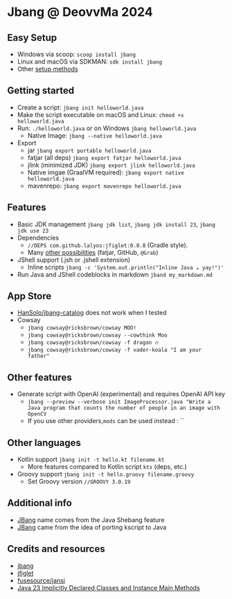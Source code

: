 # Jbang @ DeovvMa 2024

## Easy Setup

- Windows via scoop: `scoop install jbang`
- Linux and macOS via SDKMAN: `sdk install jbang`
- Other [setup methods](https://www.jbang.dev/download/)

## Getting started

- Create a script: `jbang init helloworld.java`
- Make the script executable on macOS and Linux: `chmod +x helloworld.java`
- Run: `./helloworld.java` or on Windows `jbang helloworld.java`
    - Native Image: `jbang --native helloworld.java`
- Export
    - jar `jbang export portable helloworld.java`
    - fatjar (all deps) `jbang export fatjar helloworld.java`
    - jlink (minimized JDK) `jbang export jlink helloworld.java`
    - Native imgae (GraalVM required): `jbang export native helloworld.java`
    - mavenrepo: `jbang export mavenrepo helloworld.java`

## Features

- Basic JDK management `jbang jdk list`, `jbang jdk install 23`, `jbang jdk use 23`
- Dependencies
    - `//DEPS com.github.lalyos:jfiglet:0.0.8` (Gradle style).
    - Many [other possibilities](https://www.jbang.dev/documentation/guide/latest/dependencies.html) (fatjar, GitHub,
      `@Grab`)
- JShell support (.jsh or .jshell extension)
    - Inline scripts `jbang -c 'System.out.println("Inline Java ☕ yay!")'`
- Run Java and JShell codeblocks in markdown `jband my_markdown.md`

## App Store

- [HanSolo/jbang-catalog](https://github.com/HanSolo/jbang-catalog/blob/390effcbf265f240bfdc229b75b57617193da067/jbang-catalog.json)
  does not work when I tested
- Cowsay
    - `jbang cowsay@ricksbrown/cowsay MOO!`
    - `jbang cowsay@ricksbrown/cowsay --cowthink Moo`
    - `jbang cowsay@ricksbrown/cowsay -f dragon 🔥`
    - `jbang cowsay@ricksbrown/cowsay -f vader-koala "I am your father"`

## Other features

- Generate script with OpenAI (experimental) and requires OpenAI API key
    - `jbang --preview --verbose init ImageProcessor.java "Write a Java program that counts the number of people in an image with OpenCV`
    - If you use other providers,`mods` can be used instead : ``

## Other languages

- Kotlin support `jbang init -t hello.kt filename.kt`
    - More features compared to Kotlin script `kts` (deps, etc.)
- Groovy support `jbang init -t hello.groovy filename.groovy`
    - Set Groovy version `//GROOVY 3.0.19`

## Additional info

- [JBang](https://www.jbang.dev/documentation/guide/latest/faq.html) name comes from the Java Shebang feature
- [JBang](https://www.jbang.dev/documentation/guide/latest/faq.html) came from the idea of porting kscript to Java

## Credits and resources

- [jbang](https://jbang.dev)
- [jfiglet](https://github.com/lalyos/jfiglet)
- [fusesource/jansi](https://github.com/fusesource/jansi)
- [Java 23 Implicitly Declared Classes and Instance Main Methods](https://docs.oracle.com/en/java/javase/23/language/implicitly-declared-classes-and-instance-main-methods.html)